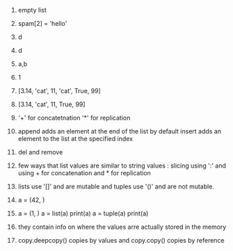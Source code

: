 1. empty list

2. spam[2] = 'hello'

3. d

4. d

5. a,b

6. 1

7. [3.14, 'cat', 11, 'cat', True, 99]

8. [3.14, 'cat', 11, True, 99]

9. '+' for concatetnation 
   '*' for replication

10. append adds an element at the end of the list by default
    insert adds an element to the list at the specified index

11. del and remove 

12. few ways that list values are similar to string values : slicing using ':' and using + for concatenation and * for replication

13. lists use '[]' and are mutable and tuples use '()' and are not mutable.

14. a = (42, )

15. a = (1, )
    a = list(a)
    print(a)
    a = tuple(a)
    print(a)

16. they contain info on where the values arre actually stored in the memory

17. copy.deepcopy() copies by values and copy.copy() copies by reference
